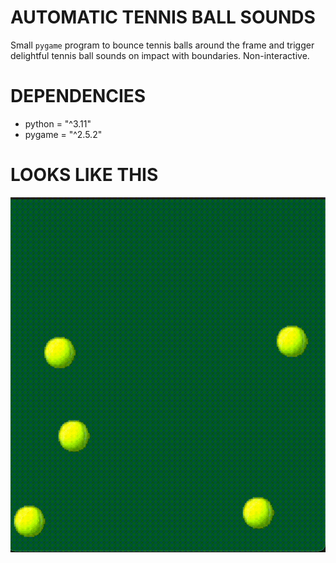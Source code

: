 # AUTOMATIC TENNIS BALL SOUNDS
Small `pygame` program to bounce tennis balls around the frame and trigger delightful tennis ball sounds on impact with boundaries. Non-interactive.

# DEPENDENCIES
- python = "^3.11"
- pygame = "^2.5.2"

# LOOKS LIKE THIS
![automatic-tennis-balls-example](automatic-tennis-balls-example.gif)
